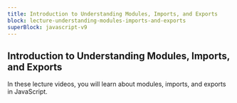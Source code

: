 ```yaml
---
title: Introduction to Understanding Modules, Imports, and Exports
block: lecture-understanding-modules-imports-and-exports
superBlock: javascript-v9
---
```


## Introduction to Understanding Modules, Imports, and Exports

In these lecture videos, you will learn about modules, imports, and exports in JavaScript.
